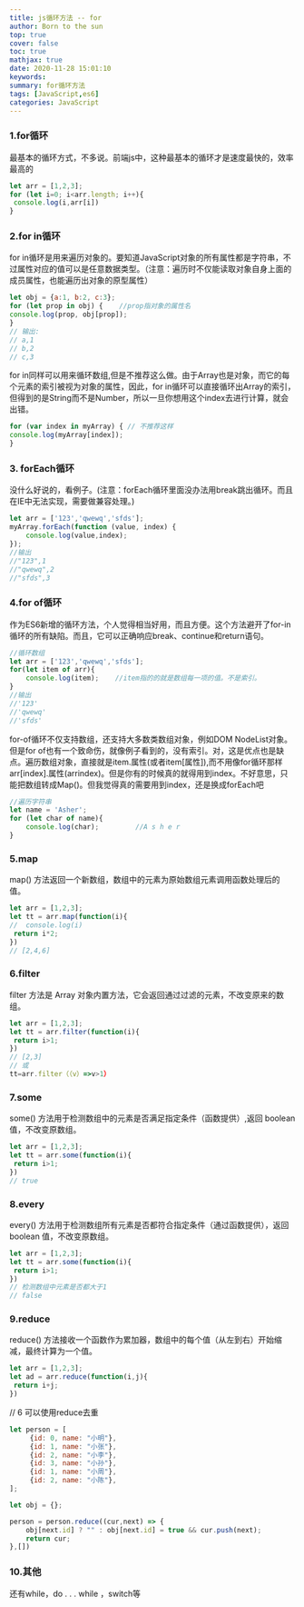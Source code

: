 ```yaml
---
title: js循环方法 -- for
author: Born to the sun
top: true
cover: false
toc: true
mathjax: true
date: 2020-11-28 15:01:10
keywords:
summary: for循环方法
tags: [JavaScript,es6]
categories: JavaScript
---
```

### 1.for循环
最基本的循环方式，不多说。前端js中，这种最基本的循环才是速度最快的，效率最高的
```javascript
let arr = [1,2,3];
for (let i=0; i<arr.length; i++){
 console.log(i,arr[i])
}
```
### 2.for in循环
for in循环是用来遍历对象的。要知道JavaScript对象的所有属性都是字符串，不过属性对应的值可以是任意数据类型。（注意：遍历时不仅能读取对象自身上面的成员属性，也能遍历出对象的原型属性）
```javascript
let obj = {a:1, b:2, c:3};
for (let prop in obj) {    //prop指对象的属性名
console.log(prop, obj[prop]);
}
// 输出:
// a,1
// b,2
// c,3
```
for in同样可以用来循环数组,但是不推荐这么做。由于Array也是对象，而它的每个元素的索引被视为对象的属性，因此，for in循环可以直接循环出Array的索引，但得到的是String而不是Number，所以一旦你想用这个index去进行计算，就会出错。

```javascript
for (var index in myArray) { // 不推荐这样
console.log(myArray[index]);
}
```
### 3. forEach循环
没什么好说的，看例子。(注意：forEach循环里面没办法用break跳出循环。而且在IE中无法实现，需要做兼容处理。)

```javascript
let arr = ['123','qwewq','sfds'];
myArray.forEach(function (value, index) {
    console.log(value,index);
});
//输出
//"123",1
//"qwewq",2
//"sfds",3
```
### 4.for of循环
作为ES6新增的循环方法，个人觉得相当好用，而且方便。这个方法避开了for-in循环的所有缺陷。而且，它可以正确响应break、continue和return语句。

```javascript
//循环数组
let arr = ['123','qwewq','sfds'];
for(let item of arr){
    console.log(item);    //item指的的就是数组每一项的值。不是索引。
}
//输出
//'123'
//'qwewq'
//'sfds'
```
for-of循环不仅支持数组，还支持大多数类数组对象，例如DOM NodeList对象。但是for of也有一个致命伤，就像例子看到的，没有索引。对，这是优点也是缺点。遍历数组对象，直接就是item.属性(或者item[属性]),而不用像for循环那样arr[index].属性(arrindex)。但是你有的时候真的就得用到index。不好意思，只能把数组转成Map()。但我觉得真的需要用到index，还是换成forEach吧

```javascript
//遍历字符串
let name = 'Asher';
for (let char of name){
    console.log(char);         //A s h e r
}
```
### 5.map
map() 方法返回一个新数组，数组中的元素为原始数组元素调用函数处理后的值。

```javascript
let arr = [1,2,3];
let tt = arr.map(function(i){
//  console.log(i)
 return i*2;
})
// [2,4,6]
```
### 6.filter
filter 方法是 Array 对象内置方法，它会返回通过过滤的元素，不改变原来的数组。

```javascript
let arr = [1,2,3];
let tt = arr.filter(function(i){
 return i>1;
})
// [2,3]
// 或
tt=arr.filter（（v）=>v>1）
```
### 7.some
some() 方法用于检测数组中的元素是否满足指定条件（函数提供）,返回 boolean 值，不改变原数组。

```javascript
let arr = [1,2,3];
let tt = arr.some(function(i){
 return i>1;
})
// true
```
### 8.every
every() 方法用于检测数组所有元素是否都符合指定条件（通过函数提供），返回 boolean 值，不改变原数组。

```javascript
let arr = [1,2,3];
let tt = arr.some(function(i){
 return i>1;
})
// 检测数组中元素是否都大于1
// false
```
### 9.reduce
reduce() 方法接收一个函数作为累加器，数组中的每个值（从左到右）开始缩减，最终计算为一个值。

```javascript
let arr = [1,2,3];
let ad = arr.reduce(function(i,j){
 return i+j;
})
```
// 6
可以使用reduce去重

```javascript
let person = [
     {id: 0, name: "小明"},
     {id: 1, name: "小张"},
     {id: 2, name: "小李"},
     {id: 3, name: "小孙"},
     {id: 1, name: "小周"},
     {id: 2, name: "小陈"},   
];

let obj = {};

person = person.reduce((cur,next) => {
    obj[next.id] ? "" : obj[next.id] = true && cur.push(next);
    return cur;
},[])
```
### 10.其他
还有while，do . . . while ，switch等